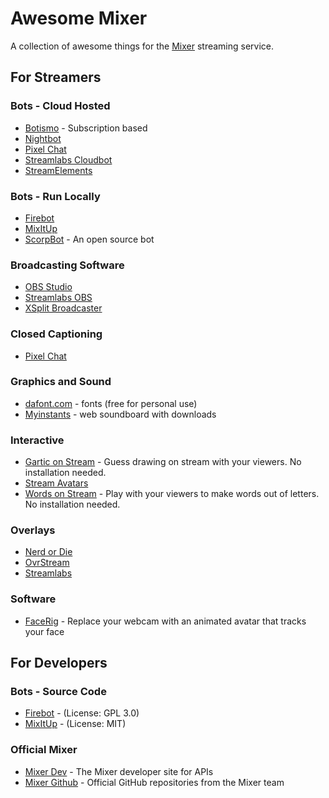 # Awesome Mixer

A collection of awesome things for the [Mixer](https://mixer.com) streaming service.


## For Streamers

### Bots - Cloud Hosted

* [Botismo](https://botisimo.com/index.html) - Subscription based
* [Nightbot](https://nightbot.tv/)
* [Pixel Chat](https://pixelchat.tv/)
* [Streamlabs Cloudbot](https://streamlabs.com/cloudbot)
* [StreamElements](https://streamelements.com/)

### Bots - Run Locally

* [Firebot](https://crowbartools.com/tools/firebot/)
* [MixItUp](http://mixitupapp.com/)
* [ScorpBot](https://scorpbot.com/) - An open source bot

### Broadcasting Software

* [OBS Studio](https://obsproject.com/)
* [Streamlabs OBS](https://streamlabs.com/streamlabs-obs)
* [XSplit Broadcaster](https://www.xsplit.com/broadcaster)

### Closed Captioning
* [Pixel Chat](https://pixelchat.tv/)

### Graphics and Sound
* [dafont.com](https://www.dafont.com/) - fonts (free for personal use)
* [Myinstants](https://www.myinstants.com/index/us/) - web soundboard with downloads

### Interactive

* [Gartic on Stream](https://gos.gg/en/) - Guess drawing on stream with your viewers. No installation needed.
* [Stream Avatars](https://www.streamavatars.com/)
* [Words on Stream](https://wos.gg/en/) - Play with your viewers to make words out of letters. No installation needed.

### Overlays

* [Nerd or Die](https://nerdordie.com/)
* [OvrStream](https://www.ovrstream.com/overlay-scenes/)
* [Streamlabs](https://streamlabs.com/)

### Software

* [FaceRig](https://facerig.com/) - Replace your webcam with an animated avatar that tracks your face


## For Developers

### Bots - Source Code

* [Firebot](https://github.com/crowbartools/Firebot) - (License: GPL 3.0)
* [MixItUp](https://github.com/SaviorXTanren/mixer-mixitup) - (License: MIT)

### Official Mixer

* [Mixer Dev](https://dev.mixer.com/) - The Mixer developer site for APIs
* [Mixer Github](https://github.com/mixer) - Official GitHub repositories from the Mixer team
